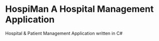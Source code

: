 # HospiMan A Hospital Management Application
 Hospital & Patient Management Application written in C#
